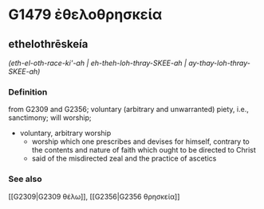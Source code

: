# G1479 ἐθελοθρησκεία

## ethelothrēskeía

_(eth-el-oth-race-ki'-ah | eh-theh-loh-thray-SKEE-ah | ay-thay-loh-thray-SKEE-ah)_

### Definition

from G2309 and G2356; voluntary (arbitrary and unwarranted) piety, i.e., sanctimony; will worship; 

- voluntary, arbitrary worship
  - worship which one prescribes and devises for himself, contrary to the contents and nature of faith which ought to be directed to Christ
  - said of the misdirected zeal and the practice of ascetics

### See also

[[G2309|G2309 θέλω]], [[G2356|G2356 θρησκεία]]
